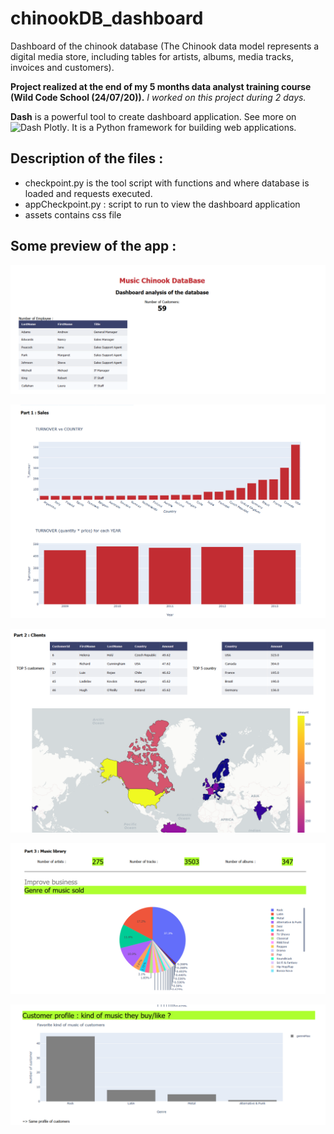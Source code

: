 # chinookDB_dashboard
Dashboard of the chinook database (The Chinook data model represents a digital media store, including tables for artists, albums, media tracks, invoices and customers).

__Project realized at the end of my 5 months data analyst training course (Wild Code School (24/07/20)).__
*I worked on this project during 2 days.*

**Dash** is a powerful tool to create dashboard application. See more on ![Dash Plotly](https://dash.plotly.com/). 
It is a Python framework for building web applications.


## Description of the files :
* checkpoint.py is the tool script with functions and where database is loaded and requests executed.
* appCheckpoint.py : script to run to view the dashboard application
* assets contains css file

## Some preview of the app :
![](https://github.com/EloloeA/chinookDB_dashboard/blob/master/dashboard_image1.PNG)

![](https://github.com/EloloeA/chinookDB_dashboard/blob/master/dashboard_image2.PNG)

![](https://github.com/EloloeA/chinookDB_dashboard/blob/master/dashboard_image3.PNG)

![](https://github.com/EloloeA/chinookDB_dashboard/blob/master/dashboard_image4.PNG)

![](https://github.com/EloloeA/chinookDB_dashboard/blob/master/dashboard_image5.PNG)
